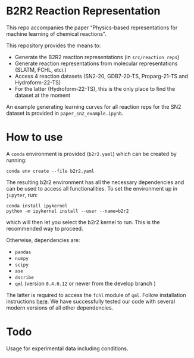 # B2R2 Reaction Representation

This repo accompanies the paper "Physics-based representations for machine learning of chemical reactions".

This repository provides the means to:
- Generate the B2R2 reaction representations (in `src/reaction_reps`)
- Generate reaction representations from molecular representations (SLATM, FCHL, etci.)
- Access 4 reaction datasets (SN2-20, GDB7-20-TS, Proparg-21-TS and Hydroform-22-TS)
- For the latter (Hydroform-22-TS), this is the only place to find the dataset at the moment

An example generating learning curves for all reaction reps for the SN2 dataset is provided in `paper_sn2_example.ipynb`. 


# How to use

A `conda` environment is provided (`b2r2.yaml`) which can be created by running:

```conda env create --file b2r2.yaml```

The resulting b2r2 environment has all the necessary dependencies and can be used to access all functionalities. To set the environment up in `jupyter`, run:

```
conda install ipykernel
python -m ipykernel install --user --name=b2r2
```

which will then let you select the b2r2 kernel to run. This is the recommended way to proceed.

Otherwise, dependencies are:
- `pandas`
- `numpy`
- `scipy`
- `ase`
- `dscribe`
- `qml` (version  `0.4.0.12` or newer from the develop branch )

The latter is required to access the `fchl` module of `qml`. Follow installation instructions [here](http://www.qmlcode.org/installation.html).
We have successfully tested our code with several modern versions of all other dependencies.


# Todo

Usage for experimental data including conditions.

